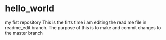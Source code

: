 # hello_world
my fist repository
This is the firts time i am editing the read me file in readme_edit branch. The purpose of this is to make and commit changes to the master branch
